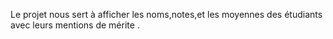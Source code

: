 Le projet nous sert à afficher les noms,notes,et les moyennes des étudiants avec leurs mentions de mérite .